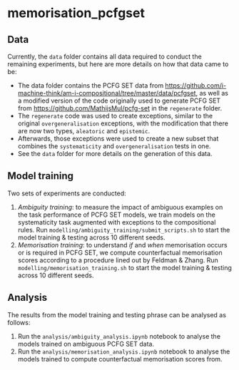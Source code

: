# memorisation_pcfgset

## Data

Currently, the `data` folder contains all data required to conduct the remaining experiments, but here are more details on how that data came to be:
- The data folder contains the PCFG SET data from https://github.com/i-machine-think/am-i-compositional/tree/master/data/pcfgset,
as well as a modified version of the code originally used to generate PCFG SET from https://github.com/MathijsMul/pcfg-set in the `regenerate` folder.
- The `regenerate` code was used to create exceptions, similar to the original `overgeneralisation` exceptions,
with the modification that there are now two types, `aleatoric` and `epistemic`.
- Afterwards, those exceptions were used to create a new subset that combines the `systematicity` and `overgeneralisation` tests in one.
- See the `data` folder for more details on the generation of this data. 

## Model training

Two sets of experiments are conducted:
1. *Ambiguity training*: to measure the impact of ambiguous examples on the task performance of PCFG SET models, we train models on the systematicity task augmented with exceptions to the compositional rules.
Run `modelling/ambiguity_training/submit_scripts.sh` to start the model training \& testing across 10 different seeds.
2. *Memorisation training*: to understand *if* and *when* memorisation occurs or is required in PCFG SET, we compute counterfactual memorisation scores according to a procedure lined out by Feldman & Zhang.
Run `modelling/memorisation_training.sh` to start the model training \& testing across 10 different seeds.

## Analysis

The results from the model training and testing phrase can be analysed as follows:
1. Run the `analysis/ambiguity_analysis.ipynb` notebook to analyse the models trained on ambiguous PCFG SET data.
2. Run the `analysis/memorisation_analysis.ipynb` notebook to analyse the models trained to compute counterfactual memorisation scores from.
